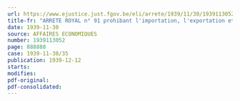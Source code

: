 ```yaml
---
url: https://www.ejustice.just.fgov.be/eli/arrete/1939/11/30/1939113052/justel
title-fr: "ARRETE ROYAL n° 91 prohibant l'importation, l'exportation et le transit de marchandises étrangères revêtues de marques ou d'inscriptions de nature à faire croire que ces marchandises sont originaires de Belgique"
date: 1939-11-30
source: AFFAIRES ECONOMIQUES
number: 1939113052
page: 888888
case: 1939-11-30/35
publication: 1939-12-12
starts:
modifies:
pdf-original:
pdf-consolidated:
---
```


